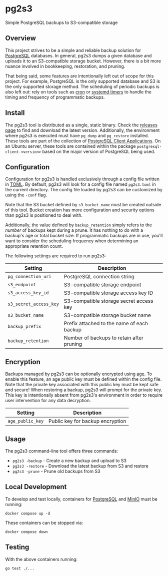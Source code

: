 # pg2s3
Simple PostgreSQL backups to S3-compatible storage

## Overview
This project strives to be a simple and reliable backup solution for [PostgreSQL](https://www.postgresql.org/) databases.
In general, pg2s3 dumps a given database and uploads it to an S3-compatible storage bucket.
However, there is a bit more nuance involved in bookkeeping, restoration, and pruning.

That being said, some features are intentionally left out of scope for this project.
For example, PostgreSQL is the only supported database and S3 is the only supported storage method.
The scheduling of periodic backups is also left out: rely on tools such as [cron](https://wiki.archlinux.org/title/cron) or [systemd timers](https://wiki.archlinux.org/title/Systemd/Timers) to handle the timing and frequency of programmatic backups.

## Install
The pg2s3 tool is distributed as a single, static binary.
Check the [releases page](https://github.com/theandrew168/pg2s3/releases) to find and download the latest version.
Additionally, the environment where pg2s3 is executed must have `pg_dump` and `pg_restore` installed.
These tools are part of the collection of [PostgreSQL Client Applications](https://www.postgresql.org/docs/12/reference-client.html).
On an Ubuntu server, these tools are contained within the package `postgresql-client-<version>` based on the major version of PostgreSQL being used.

## Configuration
Configuration for pg2s3 is handled exclusively through a config file written in [TOML](https://github.com/toml-lang/toml).
By default, pg2s3 will look for a config file named `pg2s3.toml` in the current directory.
The config file loaded by pg2s3 can be customized by using the `-conf` flag.

Note that the S3 bucket defined by `s3_bucket_name` must be created outside of this tool.
Bucket creation has more configuration and security options than pg2s3 is positioned to deal with.

Additionally, the value defined by `backup_retention` simply refers to the _number_ of backups kept during a prune.
It has nothing to do with a backup's age or total bucket size.
If programmatic backups are in use, you'll want to consider the scheduling frequency when determining an appropriate retention count.

The following settings are required to run pg2s3:

| Setting                | Description |
| ---------------------- | ----------- |
| `pg_connection_uri`    | PostgreSQL connection string |
| `s3_endpoint`          | S3-compatible storage endpoint |
| `s3_access_key_id`     | S3-compatible storage access key ID |
| `s3_secret_access_key` | S3-compatible storage secret access key |
| `s3_bucket_name`       | S3-compatible storage bucket name |
| `backup_prefix`        | Prefix attached to the name of each backup |
| `backup_retention`     | Number of backups to retain after pruning |

## Encryption
Backups managed by pg2s3 can be optionally encrypted using [age](https://github.com/FiloSottile/age).
To enable this feature, an age public key must be defined within the config file.
Note that the private key associated with this public key must be kept safe and secure!
When restoring a backup, pg2s3 will prompt for the private key.
This key is intentionally absent from pg2s3's environment in order to require user intervention for any data decryption.

| Setting          | Description |
| ---------------- | ----------- |
| `age_public_key` | Public key for backup encryption |

## Usage
The pg2s3 command-line tool offers three commands:
* `pg2s3 -backup` - Create a new backup and upload to S3
* `pg2s3 -restore` - Download the latest backup from S3 and restore
* `pg2s3 -prune` - Prune old backups from S3

## Local Development
To develop and test locally, containers for [PostgreSQL](https://www.postgresql.org/) and [MinIO](https://min.io/) must be running:
```
docker compose up -d
```

These containers can be stopped via:
```
docker compose down
```

## Testing
With the above containers running:
```
go test ./...
```
